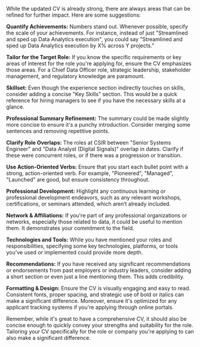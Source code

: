 While the updated CV is already strong, there are always areas that can be refined for further impact. Here are some suggestions:

**Quantify Achievements:** Numbers stand out. Whenever possible, specify the scale of your achievements.
For instance, instead of just "Streamlined and sped up Data Analytics execution", you could say "Streamlined and sped up Data Analytics execution by X% across Y projects."

**Tailor for the Target Role:** If you know the specific requirements or key areas of interest for the role you're applying for, ensure the CV emphasizes those areas. For a Chief Data Officer role, strategic leadership, stakeholder management, and regulatory knowledge are paramount.

**Skillset:** Even though the experience section indirectly touches on skills, consider adding a concise "Key Skills" section. This would be a quick reference for hiring managers to see if you have the necessary skills at a glance.

**Professional Summary Refinement:** The summary could be made slightly more concise to ensure it's a punchy introduction. Consider merging some sentences and removing repetitive points.

**Clarify Role Overlaps:** The roles at CSIR between "Senior Systems Engineer" and "Data Analyst (Digital Signals)" overlap in dates. Clarify if these were concurrent roles, or if there was a progression or transition.

**Use Action-Oriented Verbs:** Ensure that you start each bullet point with a strong, action-oriented verb. For example, "Pioneered", "Managed", "Launched" are good, but ensure consistency throughout.

**Professional Development:** Highlight any continuous learning or professional development endeavors, such as any relevant workshops, certifications, or seminars attended, which aren’t already included.

**Network & Affiliations:** If you're part of any professional organizations or networks, especially those related to data, it could be useful to mention them. It demonstrates your commitment to the field.

**Technologies and Tools:** While you have mentioned your roles and responsibilities, specifying some key technologies, platforms, or tools you've used or implemented could provide more depth.

**Recommendations:** If you have received any significant recommendations or endorsements from past employers or industry leaders, consider adding a short section or even just a line mentioning them. This adds credibility.

**Formatting & Design:** Ensure the CV is visually engaging and easy to read. Consistent fonts, proper spacing, and strategic use of bold or italics can make a significant difference. Moreover, ensure it's optimized for any applicant tracking systems if you're applying through online portals.

Remember, while it's great to have a comprehensive CV, it should also be concise enough to quickly convey your strengths and suitability for the role. Tailoring your CV specifically for the role or company you're applying to can also make a significant difference.
